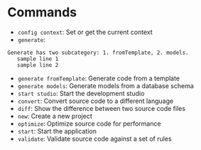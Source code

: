 # Commands
- `config context`: Set or get the current context
- `generate`: 
``` 
Generate has two subcategory: 1. fromTemplate, 2. models.
   sample line 1
   sample line 2
```
- `generate fromTemplate`: Generate code from a template
- `generate models`: Generate models from a database schema
- `start studio`: Start the development studio
- `convert`: Convert source code to a different language
- `diff`: Show the difference between two source code files
- `new`: Create a new project
- `optimize`: Optimize source code for performance
- `start`: Start the application
- `validate`: Validate source code against a set of rules

